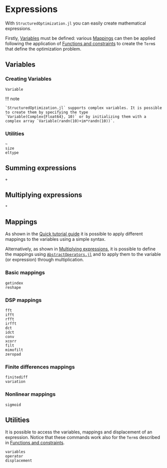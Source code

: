# Expressions

With `StructuredOptimization.jl` you can easily create mathematical expressions. 

Firstly, [Variables](@ref) must be defined: various [Mappings](@ref) can then be applied 
following the application of [Functions and constraints](@ref) to create the `Term`s  that define the optimization problem. 

## Variables

### Creating Variables

```@docs
Variable
```
!!! note 

    `StructuredOptimization.jl` supports complex variables. It is possible to create them by specifying the type 
    `Variable(Complex{Float64}, 10)` or by initializing them with a complex array `Variable(randn(10)+im*randn(10))`.

### Utilities

```@docs
~
size
eltype
```

## Summing expressions

```@docs
+
```

## Multiplying expressions

```@docs
*
```

## Mappings

As shown in the [Quick tutorial guide](@ref) it is possible to apply different mappings to the variables 
using a simple syntax. 

Alternatively, as shown in [Multiplying expressions](@ref), it is possible to define the mappings using 
[`AbstractOperators.jl`](https://github.com/kul-forbes/ProximalAlgorithms.jl) and to apply them 
to the variable (or expression) through multiplication.

### Basic mappings
```@docs
getindex
reshape
```

### DSP mappings
```@docs
fft
ifft
rfft
irfft
dct
idct
conv
xcorr
filt
mimofilt
zeropad
```

### Finite differences mappings
```@docs
finitediff
variation
```

### Nonlinear mappings
```@docs
sigmoid
```

## Utilities

It is possible to access the variables, mappings and displacement of an expression. 
Notice that these commands work also for the `Term`s described in [Functions and constraints](@ref).

```@docs
variables
operator
displacement
```

